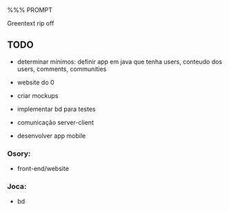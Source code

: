 %%% PROMPT

Greentext rip off


## TODO

- determinar mínimos:
	definir app em java que tenha users, conteudo dos users, comments, communities
  
- website do 0

- criar mockups

- implementar bd para testes 

- comunicação server-client

- desenvolver app mobile

### Osory:

- front-end/website

### Joca:

- bd
